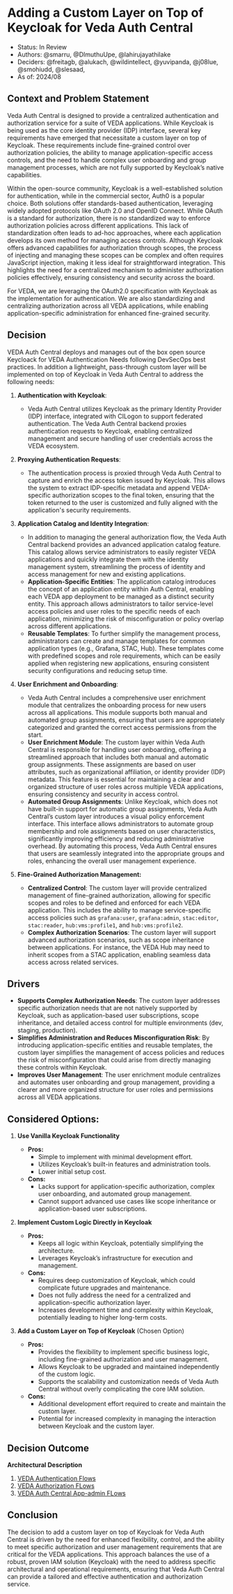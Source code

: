 # Adding a Custom Layer on Top of Keycloak for Veda Auth Central
* Status: In Review
* Authors: @smarru, @DImuthuUpe, @lahirujayathilake
* Deciders: @freitagb, @alukach, @wildintellect, @yuvipanda, @j08lue, @smohiudd, @slesaad, 
* As of: 2024/08


## Context and Problem Statement

Veda Auth Central is designed to provide a centralized authentication and authorization service for a suite of VEDA applications. While Keycloak is being used as the core identity provider (IDP) interface, several key requirements have emerged that necessitate a custom layer on top of Keycloak. These requirements include fine-grained control over authorization policies, the ability to manage application-specific access controls, and the need to handle complex user onboarding and group management processes, which are not fully supported by Keycloak’s native capabilities.

Within the open-source community, Keycloak is a well-established solution for authentication, while in the commercial sector, Auth0 is a popular choice. Both solutions offer standards-based authentication, leveraging widely adopted protocols like OAuth 2.0 and OpenID Connect. While OAuth is a standard for authorization, there is no standardized way to enforce authorization policies across different applications. This lack of standardization often leads to ad-hoc approaches, where each application develops its own method for managing access controls. Although Keycloak offers advanced capabilities for authorization through scopes, the process of injecting and managing these scopes can be complex and often requires JavaScript injection, making it less ideal for straightforward integration. This highlights the need for a centralized mechanism to administer authorization policies effectively, ensuring consistency and security across the board.

For VEDA, we are leveraging the OAuth2.0 specification with Keycloak as the implementation for authentication. We are also standardizing and centralizing authorization across all VEDA applications, while enabling application-specific administration for enhanced fine-grained security.

## Decision
VEDA Auth Central deploys and manages out of the box open source Keycloack for VEDA Authentication Needs following DevSecOps best practices. In addition a lightweight, pass-through custom layer will be implemented on top of Keycloak in Veda Auth Central to address the following needs:

1. **Authentication with Keycloak**:
   - Veda Auth Central utilizes Keycloak as the primary Identity Provider (IDP) interface, integrated with CILogon to support federated authentication. The Veda Auth Central backend proxies authentication requests to Keycloak, enabling centralized management and secure handling of user credentials across the VEDA ecosystem.

2. **Proxying Authentication Requests**:
   - The authentication process is proxied through Veda Auth Central to capture and enrich the access token issued by Keycloak. This allows the system to extract IDP-specific metadata and append VEDA-specific authorization scopes to the final token, ensuring that the token returned to the user is customized and fully aligned with the application's security requirements.

3. **Application Catalog and Identity Integration**:
   - In addition to managing the general authorization flow, the Veda Auth Central backend provides an advanced application catalog feature. This catalog allows service administrators to easily register VEDA applications and quickly integrate them with the identity management system, streamlining the process of identity and access management for new and existing applications.
   - **Application-Specific Entities**: The application catalog introduces the concept of an application entity within Auth Central, enabling each VEDA app deployment to be managed as a distinct security entity. This approach allows administrators to tailor service-level access policies and user roles to the specific needs of each application, minimizing the risk of misconfiguration or policy overlap across different applications.
   - **Reusable Templates**: To further simplify the management process, administrators can create and manage templates for common application types (e.g., Grafana, STAC, Hub). These templates come with predefined scopes and role requirements, which can be easily applied when registering new applications, ensuring consistent security configurations and reducing setup time.

4. **User Enrichment and Onboarding**:
   - Veda Auth Central includes a comprehensive user enrichment module that centralizes the onboarding process for new users across all applications. This module supports both manual and automated group assignments, ensuring that users are appropriately categorized and granted the correct access permissions from the start.
   - **User Enrichment Module**: The custom layer within Veda Auth Central is responsible for handling user onboarding, offering a streamlined approach that includes both manual and automatic group assignments. These assignments are based on user attributes, such as organizational affiliation, or identity provider (IDP) metadata. This feature is essential for maintaining a clear and organized structure of user roles across multiple VEDA applications, ensuring consistency and security in access control.
   - **Automated Group Assignments**: Unlike Keycloak, which does not have built-in support for automatic group assignments, Veda Auth Central’s custom layer introduces a visual policy enforcement interface. This interface allows administrators to automate group membership and role assignments based on user characteristics, significantly improving efficiency and reducing administrative overhead. By automating this process, Veda Auth Central ensures that users are seamlessly integrated into the appropriate groups and roles, enhancing the overall user management experience.

5. **Fine-Grained Authorization Management:**
   - **Centralized Control**: The custom layer will provide centralized management of fine-grained authorization, allowing for specific scopes and roles to be defined and enforced for each VEDA application. This includes the ability to manage service-specific access policies such as `grafana:user`, `grafana:admin`, `stac:editor`, `stac:reader`, `hub:vms:profile1`, and `hub:vms:profile2`.
   - **Complex Authorization Scenarios**: The custom layer will support advanced authorization scenarios, such as scope inheritance between applications. For instance, the VEDA Hub may need to inherit scopes from a STAC application, enabling seamless data access across related services.


## Drivers
- **Supports Complex Authorization Needs**: The custom layer addresses specific authorization needs that are not natively supported by Keycloak, such as application-based user subscriptions, scope inheritance, and detailed access control for multiple environments (dev, staging, production).
- **Simplifies Administration and Reduces Misconfiguration Risk**: By introducing application-specific entities and reusable templates, the custom layer simplifies the management of access policies and reduces the risk of misconfiguration that could arise from directly managing these controls within Keycloak.
- **Improves User Management**: The user enrichment module centralizes and automates user onboarding and group management, providing a clearer and more organized structure for user roles and permissions across all VEDA applications.

## Considered Options:

1. **Use Vanilla Keycloak Functionality**
   - **Pros:**
     - Simple to implement with minimal development effort.
     - Utilizes Keycloak’s built-in features and administration tools.
     - Lower initial setup cost.
   - **Cons:**
     - Lacks support for application-specific authorization, complex user onboarding, and automated group management.
     - Cannot support advanced use cases like scope inheritance or application-based user subscriptions.

2. **Implement Custom Logic Directly in Keycloak**
   - **Pros:**
     - Keeps all logic within Keycloak, potentially simplifying the architecture.
     - Leverages Keycloak’s infrastructure for execution and management.
   - **Cons:**
     - Requires deep customization of Keycloak, which could complicate future upgrades and maintenance.
     - Does not fully address the need for a centralized and application-specific authorization layer.
     - Increases development time and complexity within Keycloak, potentially leading to higher long-term costs.

3. **Add a Custom Layer on Top of Keycloak** (Chosen Option)
   - **Pros:**
     - Provides the flexibility to implement specific business logic, including fine-grained authorization and user management.
     - Allows Keycloak to be upgraded and maintained independently of the custom logic.
     - Supports the scalability and customization needs of Veda Auth Central without overly complicating the core IAM solution.
   - **Cons:**
     - Additional development effort required to create and maintain the custom layer.
     - Potential for increased complexity in managing the interaction between Keycloak and the custom layer.

## Decision Outcome

**Architectural Description**

1. [VEDA Authentication Flows](../architecture/1-veda-authn-flow.md)
2. [VEDA Authorization FLows](../architecture/2-veda-authz-flow.md)
3. [VEDA Auth Central App-admin FLows](../architecture/3-vac-app-admin.md)


## Conclusion
The decision to add a custom layer on top of Keycloak for Veda Auth Central is driven by the need for enhanced flexibility, control, and the ability to meet specific authorization and user management requirements that are critical for the VEDA applications. This approach balances the use of a robust, proven IAM solution (Keycloak) with the need to address specific architectural and operational requirements, ensuring that Veda Auth Central can provide a tailored and effective authentication and authorization service.

